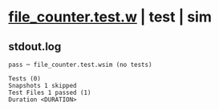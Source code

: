 # [file_counter.test.w](../../../../../tests/valid/file_counter.test.w) | test | sim

## stdout.log
```log
pass ─ file_counter.test.wsim (no tests)

Tests (0)
Snapshots 1 skipped
Test Files 1 passed (1)
Duration <DURATION>
```

